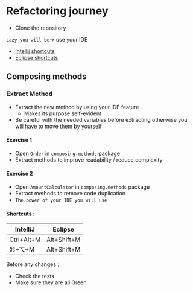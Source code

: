 # Refactoring journey
* Clone the repository

`Lazy you will be`-> use your IDE
* [Intellij shortcuts](https://resources.jetbrains.com/storage/products/intellij-idea/docs/IntelliJIDEA_ReferenceCard.pdf)
* [Eclipse shortcuts](https://www.eclipse.org/getting_started/content/eclipse-ide-keybindings.pdf)

## Composing methods
### Extract Method
* Extract the new method by using your IDE feature
    * Makes its purpose self-evident
* Be careful with the needed variables before extracting otherwise you will have to move them by yourself

#### Exercise 1
* Open `Order` in `composing.methods` package
* Extract methods to improve readability / reduce complexity

#### Exercise 2
* Open `AmountCalculator` in `composing.methods` package
* Extract methods to remove code duplication
* `The power of your IDE you will use`

#### Shortcuts :
| IntelliJ | Eclipse |
|---|---|
|Ctrl+Alt+M|Alt+Shift+M|
|⌘+⌥+M|Alt+Shift+M|

Before any changes :
* Check the tests
* Make sure they are all Green